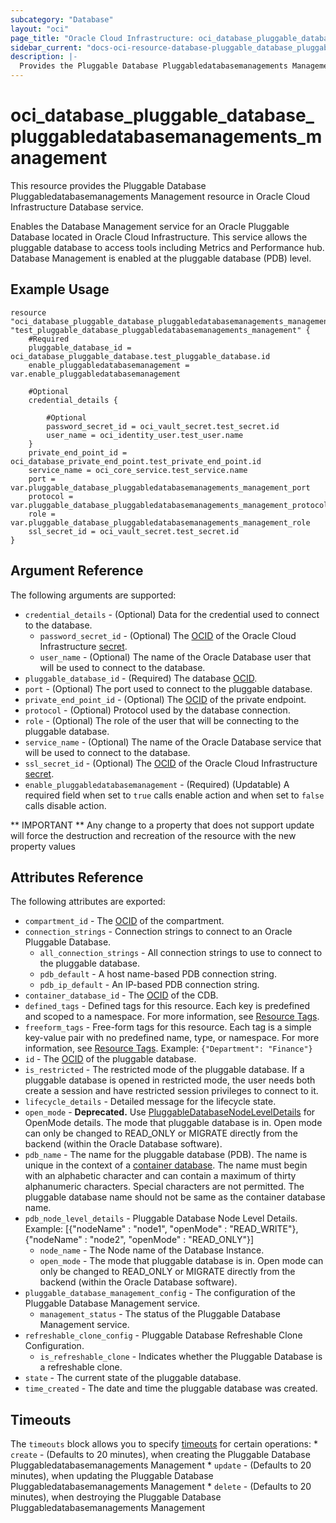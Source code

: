 ```yaml
---
subcategory: "Database"
layout: "oci"
page_title: "Oracle Cloud Infrastructure: oci_database_pluggable_database_pluggabledatabasemanagements_management"
sidebar_current: "docs-oci-resource-database-pluggable_database_pluggabledatabasemanagements_management"
description: |-
  Provides the Pluggable Database Pluggabledatabasemanagements Management resource in Oracle Cloud Infrastructure Database service
---
```


# oci_database_pluggable_database_pluggabledatabasemanagements_management
This resource provides the Pluggable Database Pluggabledatabasemanagements Management resource in Oracle Cloud Infrastructure Database service.

Enables the Database Management service for an Oracle Pluggable Database located in Oracle Cloud Infrastructure. This service allows the pluggable database to access tools including Metrics and Performance hub. Database Management is enabled at the pluggable database (PDB) level.

## Example Usage

```hcl
resource "oci_database_pluggable_database_pluggabledatabasemanagements_management" "test_pluggable_database_pluggabledatabasemanagements_management" {
	#Required
	pluggable_database_id = oci_database_pluggable_database.test_pluggable_database.id
	enable_pluggabledatabasemanagement = var.enable_pluggabledatabasemanagement

	#Optional
	credential_details {

		#Optional
		password_secret_id = oci_vault_secret.test_secret.id
		user_name = oci_identity_user.test_user.name
	}
	private_end_point_id = oci_database_private_end_point.test_private_end_point.id
	service_name = oci_core_service.test_service.name
	port = var.pluggable_database_pluggabledatabasemanagements_management_port
	protocol = var.pluggable_database_pluggabledatabasemanagements_management_protocol
	role = var.pluggable_database_pluggabledatabasemanagements_management_role
	ssl_secret_id = oci_vault_secret.test_secret.id
}
```

## Argument Reference

The following arguments are supported:

* `credential_details` - (Optional) Data for the credential used to connect to the database. 
	* `password_secret_id` - (Optional) The [OCID](https://docs.cloud.oracle.com/iaas/Content/General/Concepts/identifiers.htm) of the Oracle Cloud Infrastructure [secret](https://docs.cloud.oracle.com/iaas/Content/KeyManagement/Concepts/keyoverview.htm#concepts).
	* `user_name` - (Optional) The name of the Oracle Database user that will be used to connect to the database.
* `pluggable_database_id` - (Required) The database [OCID](https://docs.cloud.oracle.com/iaas/Content/General/Concepts/identifiers.htm).
* `port` - (Optional) The port used to connect to the pluggable database.
* `private_end_point_id` - (Optional) The [OCID](https://docs.cloud.oracle.com/iaas/Content/General/Concepts/identifiers.htm) of the private endpoint. 
* `protocol` - (Optional) Protocol used by the database connection.
* `role` - (Optional) The role of the user that will be connecting to the pluggable database.
* `service_name` - (Optional) The name of the Oracle Database service that will be used to connect to the database.
* `ssl_secret_id` - (Optional) The [OCID](https://docs.cloud.oracle.com/iaas/Content/General/Concepts/identifiers.htm) of the Oracle Cloud Infrastructure [secret](https://docs.cloud.oracle.com/iaas/Content/KeyManagement/Concepts/keyoverview.htm#concepts).
* `enable_pluggabledatabasemanagement` - (Required) (Updatable) A required field when set to `true` calls enable action and when set to `false` calls disable action.


** IMPORTANT **
Any change to a property that does not support update will force the destruction and recreation of the resource with the new property values

## Attributes Reference

The following attributes are exported:

* `compartment_id` - The [OCID](https://docs.cloud.oracle.com/iaas/Content/General/Concepts/identifiers.htm) of the compartment.
* `connection_strings` - Connection strings to connect to an Oracle Pluggable Database. 
	* `all_connection_strings` - All connection strings to use to connect to the pluggable database.
	* `pdb_default` - A host name-based PDB connection string.
	* `pdb_ip_default` - An IP-based PDB connection string.
* `container_database_id` - The [OCID](https://docs.cloud.oracle.com/iaas/Content/General/Concepts/identifiers.htm) of the CDB.
* `defined_tags` - Defined tags for this resource. Each key is predefined and scoped to a namespace. For more information, see [Resource Tags](https://docs.cloud.oracle.com/iaas/Content/General/Concepts/resourcetags.htm). 
* `freeform_tags` - Free-form tags for this resource. Each tag is a simple key-value pair with no predefined name, type, or namespace. For more information, see [Resource Tags](https://docs.cloud.oracle.com/iaas/Content/General/Concepts/resourcetags.htm).  Example: `{"Department": "Finance"}` 
* `id` - The [OCID](https://docs.cloud.oracle.com/iaas/Content/General/Concepts/identifiers.htm) of the pluggable database.
* `is_restricted` - The restricted mode of the pluggable database. If a pluggable database is opened in restricted mode, the user needs both create a session and have restricted session privileges to connect to it. 
* `lifecycle_details` - Detailed message for the lifecycle state.
* `open_mode` - **Deprecated.** Use [PluggableDatabaseNodeLevelDetails](https://docs.cloud.oracle.com/iaas/api/#/en/database/latest/datatypes/PluggableDatabaseNodeLevelDetails) for OpenMode details. The mode that pluggable database is in. Open mode can only be changed to READ_ONLY or MIGRATE directly from the backend (within the Oracle Database software). 
* `pdb_name` - The name for the pluggable database (PDB). The name is unique in the context of a [container database](https://docs.cloud.oracle.com/iaas/api/#/en/database/latest/Database/). The name must begin with an alphabetic character and can contain a maximum of thirty alphanumeric characters. Special characters are not permitted. The pluggable database name should not be same as the container database name.
* `pdb_node_level_details` - Pluggable Database Node Level Details. Example: [{"nodeName" : "node1", "openMode" : "READ_WRITE"}, {"nodeName" : "node2", "openMode" : "READ_ONLY"}] 
	* `node_name` - The Node name of the Database Instance.
	* `open_mode` - The mode that pluggable database is in. Open mode can only be changed to READ_ONLY or MIGRATE directly from the backend (within the Oracle Database software). 
* `pluggable_database_management_config` - The configuration of the Pluggable Database Management service.
	* `management_status` - The status of the Pluggable Database Management service.
* `refreshable_clone_config` - Pluggable Database Refreshable Clone Configuration.
	* `is_refreshable_clone` - Indicates whether the Pluggable Database is a refreshable clone.
* `state` - The current state of the pluggable database.
* `time_created` - The date and time the pluggable database was created.

## Timeouts

The `timeouts` block allows you to specify [timeouts](https://registry.terraform.io/providers/oracle/oci/latest/docs/guides/changing_timeouts) for certain operations:
	* `create` - (Defaults to 20 minutes), when creating the Pluggable Database Pluggabledatabasemanagements Management
	* `update` - (Defaults to 20 minutes), when updating the Pluggable Database Pluggabledatabasemanagements Management
	* `delete` - (Defaults to 20 minutes), when destroying the Pluggable Database Pluggabledatabasemanagements Management
